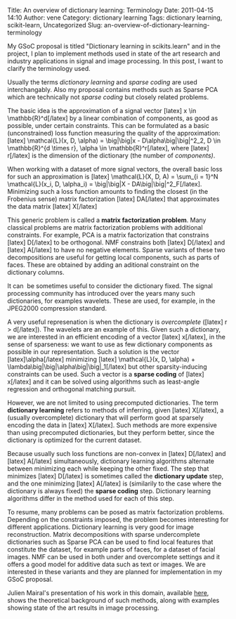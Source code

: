 Title: An overview of dictionary learning: Terminology
Date: 2011-04-15 14:10
Author: vene
Category: dictionary learning
Tags: dictionary learning, scikit-learn, Uncategorized
Slug: an-overview-of-dictionary-learning-terminology

My GSoC proposal is titled "Dictionary learning in scikits.learn" and in
the project, I plan to implement methods used in state of the art
research and industry applications in signal and image processing. In
this post, I want to clarify the terminology used.

Usually the terms *dictionary learning* and *sparse coding* are used
interchangably. Also my proposal contains methods such as Sparse PCA
which are technically not *sparse coding* but closely related problems.

The basic idea is the approximation of a signal vector [latex] x \\in
\\mathbb{R}\^d[/latex] by a linear combination of components, as good as
possible, under certain constraints. This can be formulated as a basic
(unconstrained) loss function measuring the quality of the
approximation: [latex] \\mathcal{L}(x, D, \\alpha) = \\big|\\big|x -
D\\alpha\\big|\\big|\^2\_2, D \\in \\mathbb{R}\^{d \\times r}, \\alpha
\\in \\mathbb{R}\^r[/latex], where [latex] r[/latex] is the dimension of
the dictionary (the number of *components)*.

When working with a dataset of more signal vectors, the overall basic
loss for such an approximation is [latex] \\mathcal{L}(X, D, A) =
\\sum\_{i = 1}\^N \\mathcal{L}(x\_i, D, \\alpha\_i) = \\big|\\big|X -
DA\\big|\\big|\^2\_F[/latex]. Minimizing such a loss function amounts to
finding the closest (in the Frobenius sense) matrix factorization
[latex] DA[/latex] that approximates the data matrix [latex] X[/latex]

This generic problem is called a **matrix factorization problem**. Many
classical problems are matrix factorization problems with additional
constraints. For example, PCA is a matrix factorization that constrains
[latex] D[/latex] to be orthogonal. NMF constrains both [latex]
D[/latex] and [latex] A[/latex] to have no negative elements. Sparse
variants of these two decompositions are useful for getting local
components, such as parts of faces. These are obtained by adding an
aditional constraint on the dictionary columns.

It can  be sometimes useful to consider the dictionary fixed. The signal
processing community has introduced over the years many such
dictionaries, for examples wavelets. These are used, for example, in the
JPEG2000 compression standard.

A very useful represenation is when the dictionary is *overcomplete*
([latex] r \> d[/latex]). The wavelets are an example of this. Given
such a dictionary, we are interested in an efficient encoding of a
vector [latex] x[/latex], in the sense of sparseness: we want to use as
few dictionary components as possible in our representation. Such a
solution is the vector [latex]\\alpha[/latex] minimizing [latex]
\\mathcal{L}(x, D, \\alpha) +
\\lambda\\big|\\big|\\alpha\\big|\\big|\_1[/latex] but other
sparsity-inducing constraints can be used. Such a vector is a **sparse
coding** of [latex] x[/latex] and it can be solved using algorithms such
as least-angle regression and orthogonal matching pursuit.

However, we are not limited to using precomputed dictionaries. The term
**dictionary learning** refers to methods of inferring, given [latex]
X[/latex], a (usually overcomplete) dictionary that will perform good at
sparsely encoding the data in [latex] X[/latex]. Such methods are more
expensive than using precomputed dictionaries, but they perform better,
since the dictionary is optimized for the current dataset.

Because usually such loss functions are non-convex in [latex] D[/latex]
and [latex] A[/latex] simultaneously, dictionary learning algorithms
alternate between minimizing each while keeping the other fixed. The
step that minimizes [latex] D[/latex] is sometimes called the
**dictionary update** step, and the one minimizing [latex] A[/latex] is
(similarily to the case where the dictionary is always fixed) the
**sparse coding** step. Dictionary learning algorithms differ in the
method used for each of this step.

To resume, many problems can be posed as matrix factorization problems.
Depending on the constraints imposed, the problem becomes interesting
for different applications. Dictionary learning is very good for image
reconstruction. Matrix decompositions with sparse undercomplete
dictionaries such as Sparse PCA can be used to find local features that
constitute the dataset, for example parts of faces, for a dataset of
facial images. NMF can be used in both under and overcomplete settings
and it offers a good model for additive data such as text or images. We
are interested in these variants and they are planned for implementation
in my GSoC proposal.

Julien Mairal's presentation of his work in this domain, available
[here][], shows the theoretical background of such methods, along with
examples showing state of the art results in image processing.

  [here]: http://videolectures.net/icml09_mairal_odlsc/
    "Mairal dictionary learning"
